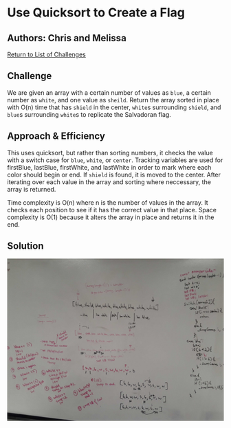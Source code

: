 # Use Quicksort to Create a Flag
## Authors: Chris and Melissa

[Return to List of Challenges](../../README.md)

## Challenge
We are given an array with a certain number of values as `blue`, a certain number as `white`, and one value as `sheild`.  Return the array sorted in place with O(n) time that has `shield` in the center, `white`s surrounding `shield`, and `blue`s surrounding `white`s to replicate the Salvadoran flag.

## Approach & Efficiency
This uses quicksort, but rather than sorting numbers, it checks the value with a switch case for `blue`, `white`, or `center`.  Tracking variables are used for firstBlue, lastBlue, firstWhite, and lastWhite in order to mark where each color should begin or end.  If `shield` is found, it is moved to the center.  After iterating over each value in the array and sorting where neccessary, the array is returned.

Time complexity is O(n) where n is the number of values in the array.  It checks each position to see if it has the correct value in that place.  Space complexity is O(1) because it alters the array in place and returns it in the end.

## Solution
![Flag Challenge](../../assets/flag-challenge.jpg)